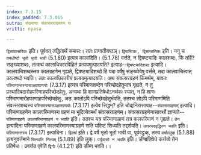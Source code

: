 ```yaml
---
index: 7.3.15
index_padded: 7.3.015
sutra: संख्यायाः संवत्सरसंख्यस्य च
vritti: nyasa

---
```

`द्विसांवत्सरिकः` इति। पूर्ववत् तद्धितार्थे समासः। ततः प्राग्वतीयष्ठञ्।
`द्विषाष्टिकः, द्विसाप्ततिकः` इति। ननु च `तमधीष्टो भृतो भृतो भावी` (5.1.80) इत्यत्र कालादिति। (5.1.78) वर्त्तते, न द्विषष्ट्यादिः कालशब्दः, किं तर्हि? सङ्ख्याशब्दः, तत्कथं कालाधिकारविहितं प्रत्ययमुत्पादयति? इत्याह--`द्विषष्ट्यादिशब्दः` इत्यादि। कालवाचिशब्दस्तत्र कालग्रहणेन गृह्यते, द्विषष्ट्यादिशब्दो हि यदा वर्षेषु सङ्ख्येयेषु वर्त्तते, तदा कालवाचित्वात् कालश्ब्दो भवति। ततः कालाधिकारीयं प्रत्ययमुत्यादयति।
अथ संवत्सरग्रहणं किमर्थम्, यावतः `परिमाणान्तस्यासञ्ज्ञाशाणयोः` (7.3.17) इत्यत्र परिमाणशब्देन परिच्छेदहेतुमात्र गृह्यते, न तु प्रस्थादिवदारोहपरिणाहपरिच्छेदहेतुः, अन्यथा हि शाणप्रतिषेधोऽनर्थकः स्यात्, न हि शाणः परिमाणमारोहपरणाहपरिच्छेदहेतुः, अतः कालोऽपि परिच्छेदहेतुर्भवति, ततश्च सोऽपि परिमाणमिति संवत्सरशब्दस्य `परिमाणस्यासञ्ज्ञाशाणयोः` (7.3.17) इत्येव सिद्धम्? इति चोद्यनिरासायाह--`संवत्सरग्रहणम्` इत्यादि। परिमाणग्रहणेन कालपरिमाणस्य ग्रहणं मा भूदित्येवमर्थं संवत्सरग्रहणम्। संवत्सरग्रहणेनासावर्थो ज्ञाप्यते--`परिमाणग्रहणे कालपरिमाणग्रहणं न भवति` इति। ततश्च यत्र परिमाणग्रहणं तत्र कलपरिमाणं न गृह्यते। `तेन` इत्यादिना परिमाणग्रहणे कालपरिमाणस्याग्रहणे सति यदिष्टं सिध्यति तद्दर्शयति। `उत्तरपदवृद्धिरन भवति` इति। `परिमाणान्तस्य` (7.3.17) इत्यादिना। `द्विवर्षा` इति। द्वे वर्षे भृतो भूतो भावी वा, पूर्ववट्ठक्, तस्य `वर्षाल्लुक्` (5.1.88) इत्यनुवर्त्तमाने `चित्तवति नित्यम्` (5.1.89) इति लुक्। `पर्युदासो न भवति` इति। ङीप्प्रतिषेधे कर्त्तव्ये तेन प्रतिषेधः। प्रवर्त्तत एवेति `द्विगोः` (4.1.21) इति ङीब्न भवति।।